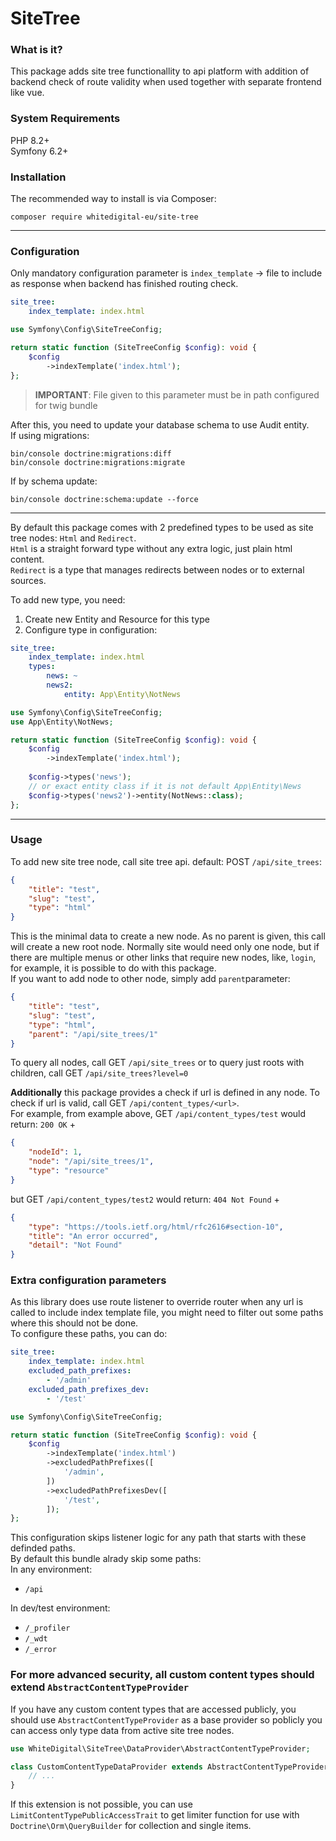 # SiteTree

### What is it?
This package adds site tree functionallity to api platform with addition of
backend check of route validity when used together with separate frontend like vue.

### System Requirements
PHP 8.2+  
Symfony 6.2+

### Installation
The recommended way to install is via Composer:

```shell
composer require whitedigital-eu/site-tree
```
---

### Configuration
Only mandatory configuration parameter is `index_template` -> file to include as response when backend has finished routing check.  
```yaml
site_tree:
    index_template: index.html
```
```php
use Symfony\Config\SiteTreeConfig;

return static function (SiteTreeConfig $config): void {
    $config
        ->indexTemplate('index.html');
};
```
> **IMPORTANT**: File given to this parameter must be in path configured for twig bundle

After this, you need to update your database schema to use Audit entity.  
If using migrations:
```shell
bin/console doctrine:migrations:diff
bin/console doctrine:migrations:migrate
```
If by schema update:
```shell
bin/console doctrine:schema:update --force
``` 
---
By default this package comes with 2 predefined types to be used as site tree nodes: `Html` and `Redirect`.  
`Html` is a straight forward type without any extra logic, just plain html content.  
`Redirect` is a type that manages redirects between nodes or to external sources.

To add new type, you need:
1. Create new Entity and Resource for this type
2. Configure type in configuration:
```yaml
site_tree:
    index_template: index.html
    types:
        news: ~
        news2:
            entity: App\Entity\NotNews
```
```php
use Symfony\Config\SiteTreeConfig;
use App\Entity\NotNews;

return static function (SiteTreeConfig $config): void {
    $config
        ->indexTemplate('index.html');
        
    $config->types('news');
    // or exact entity class if it is not default App\Entity\News
    $config->types('news2')->entity(NotNews::class);
};
```
---
### Usage
To add new site tree node, call site tree api. default: POST `/api/site_trees`:
```json
{
    "title": "test",
    "slug": "test",
    "type": "html"
}
```
This is the minimal data to create a new node. As no parent is given, this call will
create a new root node. Normally site would need only one node, but if there are
multiple menus or other links that require new nodes, like, `login`, for example,
it is possible to do with this package.  
If you want to add node to other node, simply add `parent`parameter:
```json
{
    "title": "test",
    "slug": "test",
    "type": "html",
    "parent": "/api/site_trees/1"
}
```
To query all nodes, call GET `/api/site_trees` or to query just roots with
children, call GET `/api/site_trees?level=0`

**Additionally** this package provides a check if url is defined in any node. To check if url is valid, call
GET `/api/content_types/<url>`.  
For example, from example above, GET `/api/content_types/test` would return:
`200 OK` + 
```json
{
    "nodeId": 1,
    "node": "/api/site_trees/1",
    "type": "resource"
}
```
but GET `/api/content_types/test2` would return:
`404 Not Found` + 
```json
{
    "type": "https://tools.ietf.org/html/rfc2616#section-10",
    "title": "An error occurred",
    "detail": "Not Found"
}
```

### Extra configuration parameters
As this library does use route listener to override router when any url is called to include
index template file, you might need to filter out some paths where this should not be done.  
To configure these paths, you can do:
```yaml
site_tree:
    index_template: index.html
    excluded_path_prefixes:
        - '/admin'
    excluded_path_prefixes_dev:
        - '/test'
```
```php
use Symfony\Config\SiteTreeConfig;

return static function (SiteTreeConfig $config): void {
    $config
        ->indexTemplate('index.html')
        ->excludedPathPrefixes([
            '/admin',
        ])
        ->excludedPathPrefixesDev([
            '/test',
        ]);
};
```
This configuration skips listener logic for any path that starts with these definded paths.  
By default this bundle alrady skip some paths:  
In any environment:  
- `/api`

In dev/test environment:  
- `/_profiler`  
- `/_wdt`  
- `/_error`  

### For more advanced security, all custom content types should extend `AbstractContentTypeProvider`
If you have any custom content types that are accessed publicly, you should 
use `AbstractContentTypeProvider` as a base provider so poblicly you
can access only type data from active site tree nodes.
```php
use WhiteDigital\SiteTree\DataProvider\AbstractContentTypeProvider;

class CustomContentTypeDataProvider extends AbstractContentTypeProvider {
    // ...
}
```
If this extension is not possible, you can use `LimitContentTypePublicAccessTrait` to get limiter
function for use with `Doctrine\Orm\QueryBuilder` for collection and single items.
